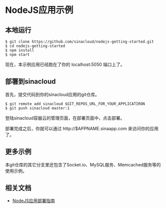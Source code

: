 # NodeJS应用示例

## 本地运行

```
$ git clone https://github.com/sinacloud/nodejs-getting-started.git
$ cd nodejs-getting-started
$ npm install
$ npm start
```

现在，本示例应用已经跑在了你的 localhost:5050 端口上了。

## 部署到sinacloud

首先，提交代码到你的sinacloud应用的git仓库。

```
$ git remote add sinacloud $GIT_REPOS_URL_FOR_YOUR_APPLICATIRON
$ git push sinacloud master:1
```

登陆sinacloud容器云的管理页面，在部署页面中，点击部署。

部署完成之后，你就可以通过 http://$APPNAME.sinaapp.com 来访问你的应用了。

## 更多示例

本git仓库的其它分支里还包含了Socket.io、MySQL服务、Memcached服务等的使用示例。

## 相关文档

- [NodeJS应用部署指南](http://www.sinacloud.com/sc2/nodejs-getting-started.html)

